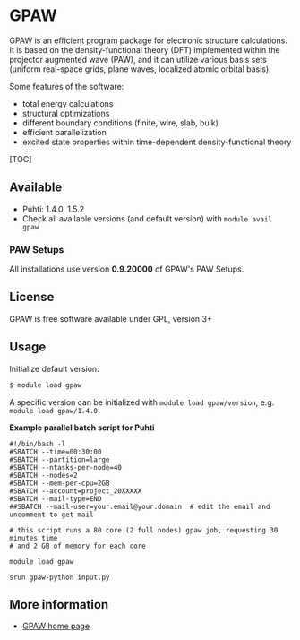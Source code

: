 # GPAW

GPAW is an efficient program package for electronic structure
calculations. It is based on the density-functional theory (DFT)
implemented within the projector augmented wave (PAW), and it can utilize
various basis sets (uniform real-space grids, plane waves, localized
atomic orbital basis).

Some features of the software:

-   total energy calculations
-   structural optimizations
-   different boundary conditions (finite, wire, slab, bulk)
-   efficient parallelization
-   excited state properties within time-dependent density-functional
    theory

[TOC]

## Available 

-   Puhti: 1.4.0, 1.5.2
-   Check all available versions (and default version) with `module avail gpaw`

### PAW Setups

All installations use version **0.9.20000** of GPAW's PAW Setups. 

## License
GPAW is free software available under GPL, version 3+

## Usage

Initialize default version:

```bash
$ module load gpaw
```

A specific version can be initialized with `module load gpaw/version`, e.g.
`module load gpaw/1.4.0`

**Example parallel batch script for Puhti**

```
#!/bin/bash -l
#SBATCH --time=00:30:00
#SBATCH --partition=large
#SBATCH --ntasks-per-node=40
#SBATCH --nodes=2
#SBATCH --mem-per-cpu=2GB
#SBATCH --account=project_20XXXXX
#SBATCH --mail-type=END
##SBATCH --mail-user=your.email@your.domain  # edit the email and uncomment to get mail

# this script runs a 80 core (2 full nodes) gpaw job, requesting 30 minutes time
# and 2 GB of memory for each core

module load gpaw

srun gpaw-python input.py
```


## More information

-   [GPAW home page](https://wiki.fysik.dtu.dk/gpaw/)
